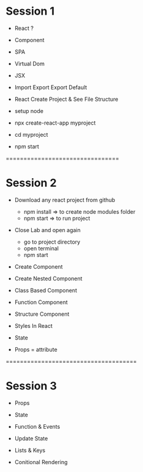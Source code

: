 # Session 1

- React ?

- Component

- SPA

- Virtual Dom

- JSX

- Import Export Export Default

- React Create Project & See File Structure
- setup node
- npx create-react-app myproject
- cd myproject
- npm start

================================

# Session 2

- Download any react project from github

  - npm install => to create node modules folder
  - npm start => to run project

- Close Lab and open again

  - go to project directory
  - open terminal
  - npm start

- Create Component

- Create Nested Component

- Class Based Component

- Function Component

- Structure Component

- Styles In React

- State

- Props = attribute

=====================================

# Session 3

- Props

- State

- Function & Events

- Update State

- Lists & Keys

- Conitional Rendering
